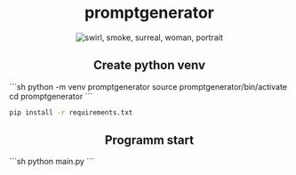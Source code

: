 <div align="center">
<h1>promptgenerator</h1>
</div>

<div align="center"><img src="https://image.civitai.com/xG1nkqKTMzGDvpLrqFT7WA/c5769d49-f39a-4b84-9d27-b20ee9e625ba/original=true,quality=90/2024-10-26-163521.jpeg" alt="swirl, smoke, surreal, woman, portrait" title="Promptgenerator" /></div>

<div align="center">
<h2>Create python venv</h2>
</div>
```sh
python -m venv promptgenerator
source promptgenerator/bin/activate
cd promptgenerator
```

```sh
pip install -r requirements.txt
```
<div align="center">
<h2>Programm start</h2>
</div>
```sh
python main.py
```

